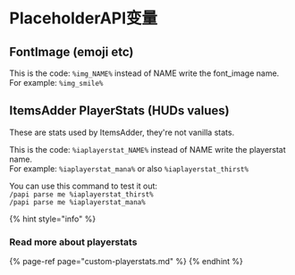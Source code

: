 # PlaceholderAPI变量

## FontImage \(emoji etc\)

This is the code: `%img_NAME%` instead of NAME write the font\_image name.  
For example: `%img_smile%`

## ItemsAdder PlayerStats \(HUDs values\)

These are stats used by ItemsAdder, they're not vanilla stats.

This is the code: `%iaplayerstat_NAME%` instead of NAME write the playerstat name.  
For example: `%iaplayerstat_mana%` or also `%iaplayerstat_thirst%`

You can use this command to test it out:  
`/papi parse me %iaplayerstat_thirst%`  
`/papi parse me %iaplayerstat_mana%`

{% hint style="info" %}
### Read more about playerstats

{% page-ref page="custom-playerstats.md" %}
{% endhint %}

